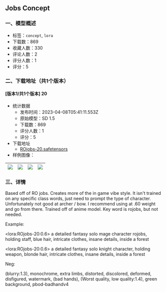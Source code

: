 ## Jobs Concept
### 一、模型概述

- 标签：`concept`, `lora`
- 下载数：869
- 收藏人数：330
- 评论人数：2
- 评分人数：1
- 评分：5

### 二、下载地址（共1个版本）

#### [版本1/共1个版本] 20

- 统计数据
  - 发布时间：2023-04-08T05:41:11.553Z
  - 原始模型：SD 1.5
  - 下载数：869
  - 评分人数：1
  - 评分：5
- 下载地址
  - [ROjobs-20.safetensors](https://civitai.com/api/download/models/39708)
- 样例图像：

| <img src="https://image.civitai.com/xG1nkqKTMzGDvpLrqFT7WA/276ca226-bdf5-4713-7273-ba0ce2e1e200/width=450/439566.jpeg" /> | <img src="https://image.civitai.com/xG1nkqKTMzGDvpLrqFT7WA/4007d8c8-5122-47d1-ae1a-4b1786b9c700/width=450/439557.jpeg" /> | <img src="https://image.civitai.com/xG1nkqKTMzGDvpLrqFT7WA/f2bc90b1-2ff6-45f7-2565-16e038ff7400/width=450/439558.jpeg" /> | <img src="https://image.civitai.com/xG1nkqKTMzGDvpLrqFT7WA/ca12cef4-f998-49b4-de44-c9833c24da00/width=450/439565.jpeg" /> |
| ---- | ---- | ---- | ---- |


### 三、详情
<p>Based off of RO jobs. Creates more of the in game vibe style. It isn't trained on any specific class words, just need to prompt the type of character. Unfortunately not good at archer / bow. I recommend using at .60 weight and go from there.  Trained off of anime model. Key word is rojobs, but not needed.</p><p></p><p>Example:</p><p>&lt;lora:ROjobs-20:0.6&gt; a detailed fantasy solo mage character rojobs, holding  staff, blue hair, intricate clothes, insane details, inside a forest</p><p></p><p>&lt;lora:ROjobs-20:0.6&gt; a detailed fantasy solo knight character, holding weapon, blonde hair, intricate clothes, insane details, inside a forest</p><p></p><p>Neg:</p><p>(blurry:1.3), monochrome, extra limbs, distorted, discolored, deformed, disfigured, watermark, (bad hands), (Worst quality, low quality:1.4), green background,  pbod-badhandv4</p><p></p>